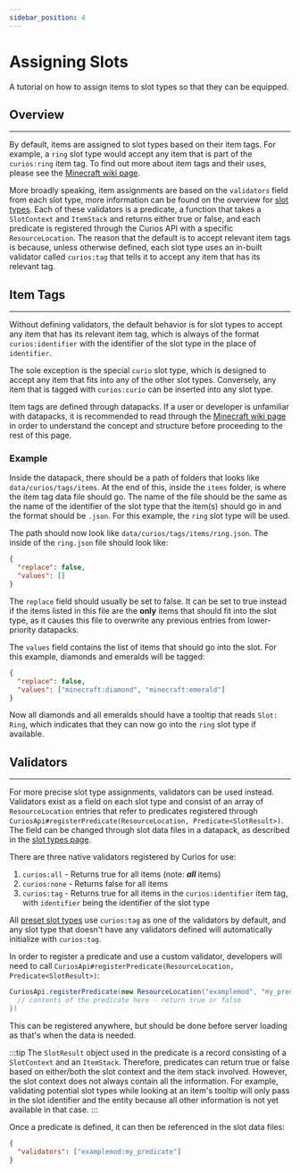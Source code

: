 ```yaml
---
sidebar_position: 4
---
```


# Assigning Slots

A tutorial on how to assign items to slot types so that they can be equipped.

## Overview
---
By default, items are assigned to slot types based on their item tags. For example, a `ring` slot type would accept any
item that is part of the `curios:ring` item tag. To find out more about item tags and their uses, please see the
[Minecraft wiki page](https://minecraft.wiki/w/Tag#Items).

More broadly speaking, item assignments are based on the `validators` field from each slot type, more information can be
found on the overview for [slot types](../slots/slot-register.md). Each of these validators is a predicate, a function
that takes a `SlotContext` and `ItemStack` and returns either true or false, and each predicate is registered through
the Curios API with a specific `ResourceLocation`. The reason that the default is to accept relevant item tags is
because, unless otherwise defined, each slot type uses an in-built validator called `curios:tag` that tells it to accept
any item that has its relevant tag.

## Item Tags
---
Without defining validators, the default behavior is for slot types to accept any item that has its relevant item tag,
which is always of the format `curios:identifier` with the identifier of the slot type in the place of `identifier`.

The sole exception is the special `curio` slot type, which is designed to accept any item that fits into any of the
other slot types. Conversely, any item that is tagged with `curios:curio` can be inserted into any slot type.

Item tags are defined through datapacks. If a user or developer is unfamiliar with datapacks, it is recommended to read
through the [Minecraft wiki page](https://minecraft.wiki/w/Data_pack) in order to understand the concept and structure
before proceeding to the rest of this page.

### Example

Inside the datapack, there should be a path of folders that looks like `data/curios/tags/items`. At the end of this,
inside the `items` folder, is where the item tag data file should go. The name of the file should be the same as the
name of the identifier of the slot type that the item(s) should go in and the format should be `.json`. For this
example, the `ring` slot type will be used.

The path should now look like `data/curios/tags/items/ring.json`. The inside of the `ring.json` file should look like:
```json
{
  "replace": false,
  "values": []
}
```

The `replace` field should usually be set to false. It can be set to true instead if the items listed in this file are
the **only** items that should fit into the slot type, as it causes this file to overwrite any previous entries from
lower-priority datapacks.

The `values` field contains the list of items that should go into the slot. For this example, diamonds and emeralds
will be tagged:

```json
{
  "replace": false,
  "values": ["minecraft:diamond", "minecraft:emerald"]
}
```

Now all diamonds and all emeralds should have a tooltip that reads `Slot: Ring`, which indicates that they can now go
into the `ring` slot type if available.

## Validators
---
For more precise slot type assignments, validators can be used instead. Validators exist as a field on each slot type
and consist of an array of `ResourceLocation` entries that refer to predicates registered through
`CuriosApi#registerPredicate(ResourceLocation, Predicate<SlotResult>)`. The field can be changed through slot data files
in a datapack, as described in the [slot types page](../slots/slot-register.md).

There are three native validators registered by Curios for use:

1. `curios:all` - Returns true for all items (note: ***all*** items)
2. `curios:none` - Returns false for all items
3. `curios:tag` - Returns true for all items in the `curios:identifier` item tag, with `identifier` being the identifier
of the slot type

All [preset slot types](../slots/preset-slots.md) use `curios:tag` as one of the validators by default, and any slot
type that doesn't have any validators defined will automatically initialize with `curios:tag`.

In order to register a predicate and use a custom validator, developers will need to call
`CuriosApi#registerPredicate(ResourceLocation, Predicate<SlotResult>)`:

```java
CuriosApi.registerPredicate(new ResourceLocation("examplemod", "my_predicate"), (slotResult) -> {
  // contents of the predicate here - return true or false    
})
```

This can be registered anywhere, but should be done before server loading as that's when the data is needed.

:::tip
The `SlotResult` object used in the predicate is a record consisting of a `SlotContext` and an `ItemStack`. Therefore,
predicates can return true or false based on either/both the slot context and the item stack involved. However, the
slot context does not always contain all the information. For example, validating potential slot types while looking
at an item's tooltip will only pass in the slot identifier and the entity because all other information is not yet
available in that case.
:::

Once a predicate is defined, it can then be referenced in the slot data files:

```json
{
  "validators": ["examplemod:my_predicate"]
}
```
